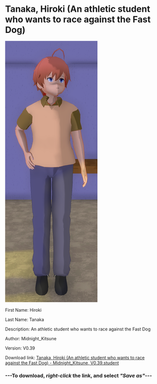 # Tanaka, Hiroki (An athletic student who wants to race against the Fast Dog)

<img src = "https://raw.githubusercontent.com/Arbiter1223/Daigaku-Gurashi-Custom-Students/master/Students/Files/Tanaka%2C%20Hiroki%20(An%20athletic%20student%20who%20wants%20to%20race%20against%20the%20Fast%20Dog).png">

First Name: Hiroki

Last Name: Tanaka

Description: An athletic student who wants to race against the Fast Dog

Author: Midnight_Kitsune

Version: V0.39

Download link: <a href="https://raw.githubusercontent.com/Arbiter1223/Daigaku-Gurashi-Custom-Students/master/Students/Files/Tanaka%2C%20Hiroki%20(An%20athletic%20student%20who%20wants%20to%20race%20against%20the%20Fast%20Dog)%20-%20Midnight_Kitsune%2C%20V0.39.student">Tanaka, Hiroki (An athletic student who wants to race against the Fast Dog) - Midnight_Kitsune, V0.39.student</a>

### ---**To download, _right-click_ the link, and select _"Save as"_**---
